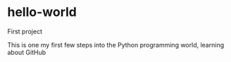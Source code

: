 # hello-world
First project

This is one my first few steps into the Python programming world, learning about GitHub
